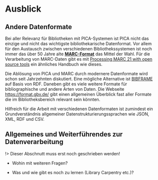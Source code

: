 # Ausblick

## Andere Datenformate

Bei aller Relevanz für Bibliotheken mit PICA-Systemen ist PICA nicht das einzige und nicht das wichtigste bibliothekarische Datenformat. Vor allem für den Austausch zwischen verschiedenen Bibliothekssystemen ist noch immer das über 50 Jahre alte **[MARC-Format](http://format.gbv.de/marc)** das Mittel der Wahl. Für die Verarbeitung von MARC-Daten gibt es mit [Processing MARC 21 with open source tools](https://jorol.github.io/processing-marc/#/) ein ähnliches Handbuch wie dieses.

Die Ablösung von PICA und MARC durch modernere Datenformate wird schon seit Jahrzehnten diskutiert. Eine mögliche Alternative ist [BIBFRAME](https://www.loc.gov/bibframe/) auf Basis von RDF. Daneben gibt es viele weitere Formate für bibliographische und andere Arten von Daten. Die Webseite <https://format.gbv.de/> gibt einen allgemeinen Überblick fast aller Formate die im Bibliotheksbereich relevant sein könnten.

Hilfreich für die Arbeit mit verschiedenen Datenformaten ist zumindest ein Grundverständnis allgemeiner Datenstrukturierungssprachen wie JSON, XML, RDF und CSV. 

## Allgemeines und Weiterführendes zur Datenverarbeitung

!> Dieser Abschnutt muss erst noch geschrieben werden!

* Wohin mit weiteren Fragen?

* Was und wie gibt es noch zu lernen (Library Carpentry etc.)?

